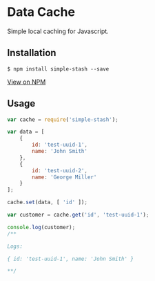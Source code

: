 # Data Cache

Simple local caching for Javascript.

## Installation
```{r, engine='shell'}
$ npm install simple-stash --save
```

[View on NPM](https://www.npmjs.com/package/simple-stash)

## Usage
```javascript
var cache = require('simple-stash');

var data = [
    {
        id: 'test-uuid-1',
        name: 'John Smith'
    },
    {
        id: 'test-uuid-2',
        name: 'George Miller'
    }
];

cache.set(data, [ 'id' ]);

var customer = cache.get('id', 'test-uuid-1');

console.log(customer);
/**

Logs:

{ id: 'test-uuid-1', name: 'John Smith' }

**/
```